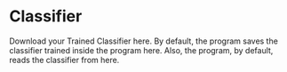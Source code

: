 # Classifier

Download your Trained Classifier here. By default, the program saves the classifier trained inside the program here. Also, the program, by default, reads the classifier from here.

